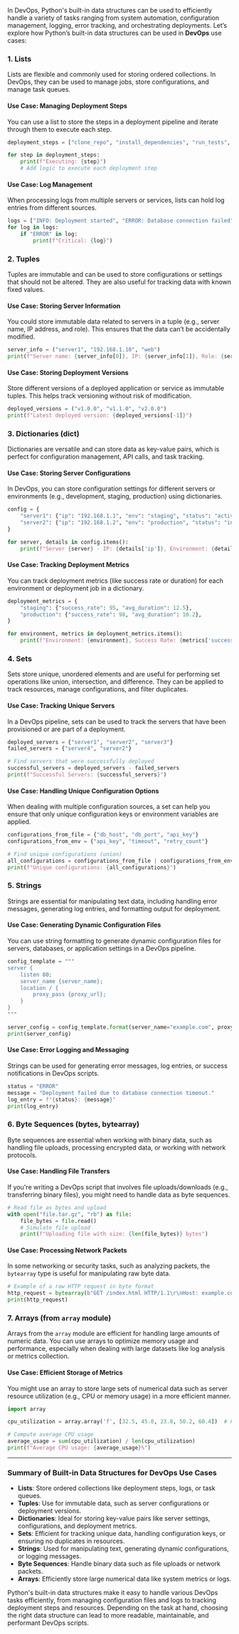 In DevOps, Python's built-in data structures can be used to efficiently handle a variety of tasks ranging from system automation, configuration management, logging, error tracking, and orchestrating deployments. Let’s explore how Python’s built-in data structures can be used in **DevOps** use cases:

### 1. **Lists**

Lists are flexible and commonly used for storing ordered collections. In DevOps, they can be used to manage jobs, store configurations, and manage task queues.

#### Use Case: **Managing Deployment Steps**
You can use a list to store the steps in a deployment pipeline and iterate through them to execute each step.

```python
deployment_steps = ["clone_repo", "install_dependencies", "run_tests", "deploy"]

for step in deployment_steps:
    print(f"Executing: {step}")
    # Add logic to execute each deployment step
```

#### Use Case: **Log Management**
When processing logs from multiple servers or services, lists can hold log entries from different sources.

```python
logs = ["INFO: Deployment started", "ERROR: Database connection failed", "INFO: Deployment completed"]
for log in logs:
    if "ERROR" in log:
        print(f"Critical: {log}")
```

### 2. **Tuples**

Tuples are immutable and can be used to store configurations or settings that should not be altered. They are also useful for tracking data with known fixed values.

#### Use Case: **Storing Server Information**
You could store immutable data related to servers in a tuple (e.g., server name, IP address, and role). This ensures that the data can’t be accidentally modified.

```python
server_info = ("server1", "192.168.1.10", "web")
print(f"Server name: {server_info[0]}, IP: {server_info[1]}, Role: {server_info[2]}")
```

#### Use Case: **Storing Deployment Versions**
Store different versions of a deployed application or service as immutable tuples. This helps track versioning without risk of modification.

```python
deployed_versions = ("v1.0.0", "v1.1.0", "v2.0.0")
print(f"Latest deployed version: {deployed_versions[-1]}")
```

### 3. **Dictionaries (dict)**

Dictionaries are versatile and can store data as key-value pairs, which is perfect for configuration management, API calls, and task tracking.

#### Use Case: **Storing Server Configurations**
In DevOps, you can store configuration settings for different servers or environments (e.g., development, staging, production) using dictionaries.

```python
config = {
    "server1": {"ip": "192.168.1.1", "env": "staging", "status": "active"},
    "server2": {"ip": "192.168.1.2", "env": "production", "status": "inactive"},
}

for server, details in config.items():
    print(f"Server {server} - IP: {details['ip']}, Environment: {details['env']}, Status: {details['status']}")
```

#### Use Case: **Tracking Deployment Metrics**
You can track deployment metrics (like success rate or duration) for each environment or deployment job in a dictionary.

```python
deployment_metrics = {
    "staging": {"success_rate": 95, "avg_duration": 12.5},
    "production": {"success_rate": 98, "avg_duration": 10.2},
}

for environment, metrics in deployment_metrics.items():
    print(f"Environment: {environment}, Success Rate: {metrics['success_rate']}%, Average Duration: {metrics['avg_duration']} mins")
```

### 4. **Sets**

Sets store unique, unordered elements and are useful for performing set operations like union, intersection, and difference. They can be applied to track resources, manage configurations, and filter duplicates.

#### Use Case: **Tracking Unique Servers**
In a DevOps pipeline, sets can be used to track the servers that have been provisioned or are part of a deployment.

```python
deployed_servers = {"server1", "server2", "server3"}
failed_servers = {"server4", "server2"}

# Find servers that were successfully deployed
successful_servers = deployed_servers - failed_servers
print(f"Successful Servers: {successful_servers}")
```

#### Use Case: **Handling Unique Configuration Options**
When dealing with multiple configuration sources, a set can help you ensure that only unique configuration keys or environment variables are applied.

```python
configurations_from_file = {"db_host", "db_port", "api_key"}
configurations_from_env = {"api_key", "timeout", "retry_count"}

# Find unique configurations (union)
all_configurations = configurations_from_file | configurations_from_env
print(f"Unique configurations: {all_configurations}")
```

### 5. **Strings**

Strings are essential for manipulating text data, including handling error messages, generating log entries, and formatting output for deployment.

#### Use Case: **Generating Dynamic Configuration Files**
You can use string formatting to generate dynamic configuration files for servers, databases, or application settings in a DevOps pipeline.

```python
config_template = """
server {
    listen 80;
    server_name {server_name};
    location / {
        proxy_pass {proxy_url};
    }
}
"""

server_config = config_template.format(server_name="example.com", proxy_url="http://localhost:8080")
print(server_config)
```

#### Use Case: **Error Logging and Messaging**
Strings can be used for generating error messages, log entries, or success notifications in DevOps scripts.

```python
status = "ERROR"
message = "Deployment failed due to database connection timeout."
log_entry = f"{status}: {message}"
print(log_entry)
```

### 6. **Byte Sequences (bytes, bytearray)**

Byte sequences are essential when working with binary data, such as handling file uploads, processing encrypted data, or working with network protocols.

#### Use Case: **Handling File Transfers**
If you're writing a DevOps script that involves file uploads/downloads (e.g., transferring binary files), you might need to handle data as byte sequences.

```python
# Read file as bytes and upload
with open("file.tar.gz", "rb") as file:
    file_bytes = file.read()
    # Simulate file upload
    print(f"Uploading file with size: {len(file_bytes)} bytes")
```

#### Use Case: **Processing Network Packets**
In some networking or security tasks, such as analyzing packets, the `bytearray` type is useful for manipulating raw byte data.

```python
# Example of a raw HTTP request in byte format
http_request = bytearray(b"GET /index.html HTTP/1.1\r\nHost: example.com\r\n\r\n")
print(http_request)
```

### 7. **Arrays (from `array` module)**

Arrays from the `array` module are efficient for handling large amounts of numeric data. You can use arrays to optimize memory usage and performance, especially when dealing with large datasets like log analysis or metrics collection.

#### Use Case: **Efficient Storage of Metrics**
You might use an array to store large sets of numerical data such as server resource utilization (e.g., CPU or memory usage) in a more efficient manner.

```python
import array

cpu_utilization = array.array('f', [32.5, 45.0, 23.8, 50.2, 60.4])  # Float type array

# Compute average CPU usage
average_usage = sum(cpu_utilization) / len(cpu_utilization)
print(f"Average CPU usage: {average_usage}%")
```

---

### Summary of Built-in Data Structures for DevOps Use Cases

- **Lists**: Store ordered collections like deployment steps, logs, or task queues.
- **Tuples**: Use for immutable data, such as server configurations or deployment versions.
- **Dictionaries**: Ideal for storing key-value pairs like server settings, configurations, and deployment metrics.
- **Sets**: Efficient for tracking unique data, handling configuration keys, or ensuring no duplicates in resources.
- **Strings**: Used for manipulating text, generating dynamic configurations, or logging messages.
- **Byte Sequences**: Handle binary data such as file uploads or network packets.
- **Arrays**: Efficiently store large numerical data like system metrics or logs.

Python's built-in data structures make it easy to handle various DevOps tasks efficiently, from managing configuration files and logs to tracking deployment steps and resources. Depending on the task at hand, choosing the right data structure can lead to more readable, maintainable, and performant DevOps scripts.